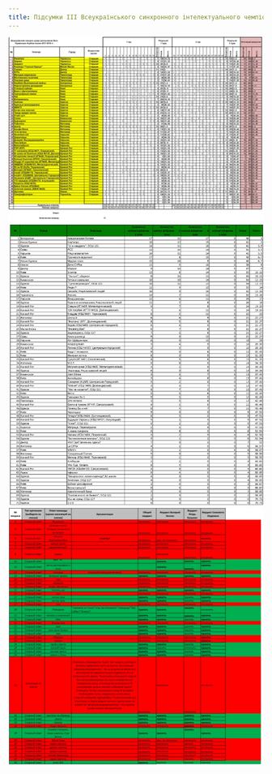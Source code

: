 ```yaml
---
title: Підсумки ІІІ Всеукраїнського синхронного інтелектуального чемпіонату серед учнівських команд «Що? Де? Коли?»
---
```


![](1.webp)
![](2.webp)
![](3.webp)
